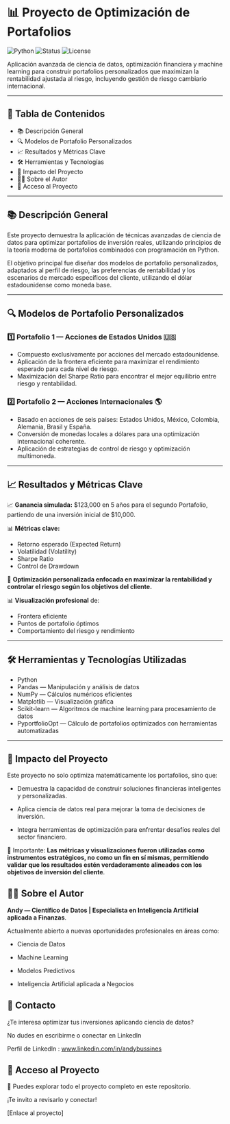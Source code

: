 # 📊 Proyecto de Optimización de Portafolios

![Python](https://img.shields.io/badge/Python-3.11-blue)
![Status](https://img.shields.io/badge/Status-Completed-success)
![License](https://img.shields.io/badge/License-MIT-green)


Aplicación avanzada de ciencia de datos, optimización financiera y machine learning para construir portafolios personalizados que maximizan la rentabilidad ajustada al riesgo, incluyendo gestión de riesgo cambiario internacional.

---

## 📑 Tabla de Contenidos
- 📚 Descripción General
- 🔍 Modelos de Portafolio Personalizados
- 📈 Resultados y Métricas Clave
- 🛠️ Herramientas y Tecnologías
- 🎯 Impacto del Proyecto
- 👨‍💻 Sobre el Autor
- 📁 Acceso al Proyecto

---

## 📚 Descripción General

Este proyecto demuestra la aplicación de técnicas avanzadas de ciencia de datos para optimizar portafolios de inversión reales, utilizando principios de la teoría moderna de portafolios combinados con programación en Python.

El objetivo principal fue diseñar dos modelos de portafolio personalizados, adaptados al perfil de riesgo, las preferencias de rentabilidad y los escenarios de mercado específicos del cliente, utilizando el dólar estadounidense como moneda base.

---

## 🔍 Modelos de Portafolio Personalizados

### 1️⃣ Portafolio 1 — Acciones de Estados Unidos 🇺🇸
- Compuesto exclusivamente por acciones del mercado estadounidense.
- Aplicación de la frontera eficiente para maximizar el rendimiento esperado para cada nivel de riesgo.
- Maximización del Sharpe Ratio para encontrar el mejor equilibrio entre riesgo y rentabilidad.

### 2️⃣ Portafolio 2 — Acciones Internacionales 🌎
- Basado en acciones de seis países: Estados Unidos, México, Colombia, Alemania, Brasil y España.
- Conversión de monedas locales a dólares para una optimización internacional coherente.
- Aplicación de estrategias de control de riesgo y optimización multimoneda.

---

## 📈 Resultados y Métricas Clave

📈 **Ganancia simulada:** $123,000 en 5 años para el segundo Portafolio, partiendo de una inversión inicial de $10,000.

📊 **Métricas clave:**
- Retorno esperado (Expected Return)
- Volatilidad (Volatility)
- Sharpe Ratio
- Control de Drawdown

🎯 **Optimización personalizada enfocada en maximizar la rentabilidad y controlar el riesgo según los objetivos del cliente.**

📊 **Visualización profesional** de:
- Frontera eficiente
- Puntos de portafolio óptimos
- Comportamiento del riesgo y rendimiento

---

## 🛠️ Herramientas y Tecnologías Utilizadas
- Python
- Pandas — Manipulación y análisis de datos
- NumPy — Cálculos numéricos eficientes
- Matplotlib — Visualización gráfica
- Scikit-learn — Algoritmos de machine learning para procesamiento de datos
- PyportfolioOpt — Cálculo de portafolios optimizados con herramientas automatizadas

---

## 🎯 Impacto del Proyecto
Este proyecto no solo optimiza matemáticamente los portafolios, sino que:

- Demuestra la capacidad de construir soluciones financieras inteligentes y personalizadas.

- Aplica ciencia de datos real para mejorar la toma de decisiones de inversión.

- Integra herramientas de optimización para enfrentar desafíos reales del sector financiero.

🔎 Importante:
**Las métricas y visualizaciones fueron utilizadas como instrumentos estratégicos, no como un fin en sí mismas, permitiendo validar que los resultados estén verdaderamente alineados con los objetivos de inversión del cliente**.

## 👨‍💻 Sobre el Autor
**Andy — Científico de Datos | Especialista en Inteligencia Artificial aplicada a Finanzas**.

Actualmente abierto a nuevas oportunidades profesionales en áreas como:

- Ciencia de Datos

- Machine Learning

- Modelos Predictivos

- Inteligencia Artificial aplicada a Negocios

## 📩 Contacto
 ¿Te interesa optimizar tus inversiones aplicando ciencia de datos?

No dudes en escribirme o conectar en LinkedIn

Perfil de LinkedIn : www.linkedin.com/in/andybussines

## 📁 Acceso al Proyecto
🔗 Puedes explorar todo el proyecto completo en este repositorio.

¡Te invito a revisarlo y conectar!

[Enlace al proyecto]

